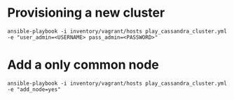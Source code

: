 # Provisioning a new cluster
    ansible-playbook -i inventory/vagrant/hosts play_cassandra_cluster.yml -e "user_admin=<USERNAME> pass_admin=<PASSWORD>"

# Add a only common node
    ansible-playbook -i inventory/vagrant/hosts play_cassandra_cluster.yml -e "add_node=yes"
